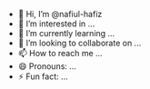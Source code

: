 - 👋 Hi, I’m @nafiul-hafiz
- 👀 I’m interested in ...
- 🌱 I’m currently learning ...
- 💞️ I’m looking to collaborate on ...
- 📫 How to reach me ...
- 😄 Pronouns: ...
- ⚡ Fun fact: ...

<!---
nafiul-hafiz/nafiul-hafiz is a ✨ special ✨ repository because its `README.md` (this file) appears on your GitHub profile.
You can click the Preview link to take a look at your changes.
--->
